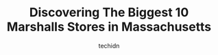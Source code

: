 ---
layout: ampstory
image: https://i0.wp.com/www.depkes.org/wp-content/uploads/2023/06/marshalls-0-in-massachusetts-1685968114.jpeg?resize=640,853
author: techidn
featured: false
description: Discover the impressive array of Marshalls options in Massachusetts, where you can find 10 of the largest Marshalls establishments in the area. From renowned classics to hidden gems, Massach
title: Discovering The Biggest 10 Marshalls Stores in Massachusetts
cover:
   title: Discovering The Biggest 10 Marshalls Stores in Massachusetts
   subtitle: Rickpate
   background: https://www.depkes.org/wp-content/uploads/2023/06/marshalls-0-in-massachusetts-1685968114.jpeg

pages: 
 - layout: thirds
   top: <h1>#1 Marshalls</h1>
   bottom: "<p>I was shopping with my daughter in law. She went to find baby gifts and found bags for gift giving. I found some appropriate gift bags that had a small packet of coordina</p>"
   background: https://www.depkes.org/wp-content/uploads/2023/06/marshalls-1-in-massachusetts-1685968114.jpeg
   backgroundblur: true
 - layout: thirds
   top: <h1>#2 Marshalls</h1>
   bottom: "<p>8D Allstate Rd, Dorchester, MA 02125, United States</p>"
   background: https://www.depkes.org/wp-content/uploads/2023/06/marshalls-2-in-massachusetts-1685968114.jpeg
   cta:
      link: https://www.depkes.org/blog/discovering-the-biggest-10-marshalls-stores-in-massachusetts/
      text: Discovering The Biggest 10 Marshalls Stores in Massachusetts
 - layout: thirds
   top: <h1>#3 Marshalls</h1>
   bottom: "<p>200 Border St, East Boston, MA 02128, United States</p>"
   background: https://www.depkes.org/wp-content/uploads/2023/06/marshalls-3-in-massachusetts-1685968115.jpeg
   cta:
      link: https://www.depkes.org/blog/discovering-the-biggest-10-marshalls-stores-in-massachusetts/
      text: Discovering The Biggest 10 Marshalls Stores in Massachusetts
 - layout: thirds
   top: <h1>#4 Marshalls</h1>
   bottom: "<p>510 N Main St, Leominster, MA 01453, United States</p>"
   background: https://images.unsplash.com/photo-1488554378835-f7acf46e6c98?ixlib=rb-4.0.3&ixid=MnwxMjA3fDB8MHxwaG90by1wYWdlfHx8fGVufDB8fHx8&auto=format&fit=crop&w=640&h=853&q=80
   cta:
      link: https://www.depkes.org/blog/discovering-the-biggest-10-marshalls-stores-in-massachusetts/
      text: Discovering The Biggest 10 Marshalls Stores in Massachusetts
 - layout: thirds
   top: <h1>#5 Marshalls</h1>
   bottom: "<p>141 Newport Ave, Quincy, MA 02170, United States</p>"
   background: https://images.unsplash.com/photo-1599422314077-f4dfdaa4cd09?ixlib=rb-4.0.3&ixid=MnwxMjA3fDB8MHxwaG90by1wYWdlfHx8fGVufDB8fHx8&auto=format&fit=crop&w=640&h=853&q=80
   cta:
      link: https://www.depkes.org/blog/discovering-the-biggest-10-marshalls-stores-in-massachusetts/
      text: Discovering The Biggest 10 Marshalls Stores in Massachusetts
 - layout: thirds
   top: <h1>#6 Marshalls</h1>
   bottom: "<p>22 McGrath Hwy, Somerville, MA 02143, United States</p>"
   background: https://images.unsplash.com/photo-1604871000636-074fa5117945?ixlib=rb-4.0.3&ixid=MnwxMjA3fDB8MHxwaG90by1wYWdlfHx8fGVufDB8fHx8&auto=format&fit=crop&w=640&h=853&q=80
   cta:
      link: https://www.depkes.org/blog/discovering-the-biggest-10-marshalls-stores-in-massachusetts/
      text: Discovering The Biggest 10 Marshalls Stores in Massachusetts
 - layout: thirds
   top: <h1>#7 Marshalls</h1>
   bottom: "<p>1265 Main St, Waltham, MA 02451, United States</p>"
   background: https://images.unsplash.com/photo-1553949345-eb786bb3f7ba?ixlib=rb-4.0.3&ixid=MnwxMjA3fDB8MHxwaG90by1wYWdlfHx8fGVufDB8fHx8&auto=format&fit=crop&w=640&h=853&q=80
   cta:
      link: https://www.depkes.org/blog/discovering-the-biggest-10-marshalls-stores-in-massachusetts/
      text: Discovering The Biggest 10 Marshalls Stores in Massachusetts
 - layout: thirds
   middle: Continue reading...
   background: https://images.unsplash.com/photo-1536745287225-21d689278fd1?ixlib=rb-4.0.3&ixid=MnwxMjA3fDB8MHxwaG90by1wYWdlfHx8fGVufDB8fHx8&auto=format&fit=crop&w=640&h=853&q=80
   cta:
      link: https://www.depkes.org/blog/discovering-the-biggest-10-marshalls-stores-in-massachusetts/
      text: Discovering The Biggest 10 Marshalls Stores in Massachusetts
      
---